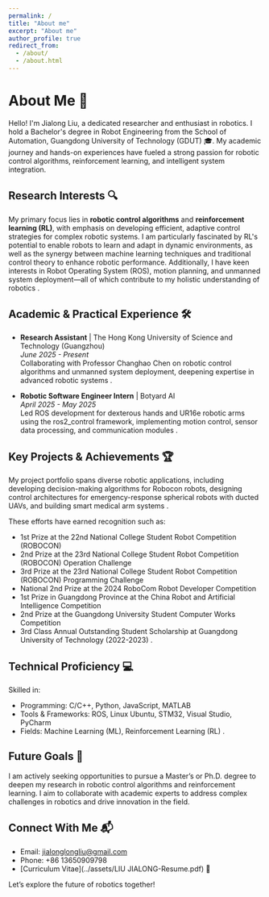 ```yaml
---
permalink: /
title: "About me"
excerpt: "About me"
author_profile: true
redirect_from: 
  - /about/
  - /about.html
---
```

# About Me 🤖

Hello! I'm Jialong Liu, a dedicated researcher and enthusiast in robotics. I hold a Bachelor's degree in Robot Engineering from the School of Automation, Guangdong University of Technology (GDUT) 🎓. My academic journey and hands-on experiences have fueled a strong passion for robotic control algorithms, reinforcement learning, and intelligent system integration.

## Research Interests 🔍
My primary focus lies in **robotic control algorithms** and **reinforcement learning (RL)**, with emphasis on developing efficient, adaptive control strategies for complex robotic systems. I am particularly fascinated by RL's potential to enable robots to learn and adapt in dynamic environments, as well as the synergy between machine learning techniques and traditional control theory to enhance robotic performance. Additionally, I have keen interests in Robot Operating System (ROS), motion planning, and unmanned system deployment—all of which contribute to my holistic understanding of robotics .

## Academic & Practical Experience 🛠️
- **Research Assistant** | The Hong Kong University of Science and Technology (Guangzhou)  
  *June 2025 - Present*  
  Collaborating with Professor Changhao Chen on robotic control algorithms and unmanned system deployment, deepening expertise in advanced robotic systems .

- **Robotic Software Engineer Intern** | Botyard AI  
  *April 2025 - May 2025*  
  Led ROS development for dexterous hands and UR16e robotic arms using the ros2_control framework, implementing motion control, sensor data processing, and communication modules .

## Key Projects & Achievements 🏆
My project portfolio spans diverse robotic applications, including developing decision-making algorithms for Robocon robots, designing control architectures for emergency-response spherical robots with ducted UAVs, and building smart medical arm systems .  

These efforts have earned recognition such as:  
- 1st Prize at the 22nd National College Student Robot Competition (ROBOCON)   
- 2nd Prize at the 23rd National College Student Robot Competition (ROBOCON) Operation Challenge   
- 3rd Prize at the 23rd National College Student Robot Competition (ROBOCON) Programming Challenge   
- National 2nd Prize at the 2024 RoboCom Robot Developer Competition   
- 1st Prize in Guangdong Province at the China Robot and Artificial Intelligence Competition   
- 2nd Prize at the Guangdong University Student Computer Works Competition   
- 3rd Class Annual Outstanding Student Scholarship at Guangdong University of Technology (2022-2023) .

## Technical Proficiency 💻
Skilled in:  
- Programming: C/C++, Python, JavaScript, MATLAB  
- Tools & Frameworks: ROS, Linux Ubuntu, STM32, Visual Studio, PyCharm  
- Fields: Machine Learning (ML), Reinforcement Learning (RL) .

## Future Goals 🚀
I am actively seeking opportunities to pursue a Master’s or Ph.D. degree to deepen my research in robotic control algorithms and reinforcement learning. I aim to collaborate with academic experts to address complex challenges in robotics and drive innovation in the field.

## Connect With Me 📬
- Email: jialonglongliu@gmail.com  
- Phone: +86 13650909798  
- [Curriculum Vitae](../assets/LIU JIALONG-Resume.pdf) 📄  

Let’s explore the future of robotics together!
